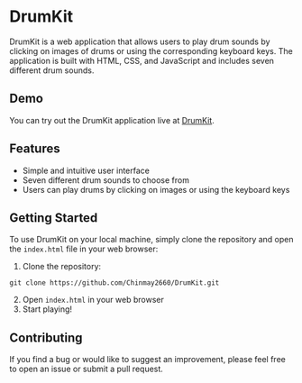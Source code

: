 # DrumKit

DrumKit is a web application that allows users to play drum sounds by clicking on images of drums or using the corresponding keyboard keys. The application is built with HTML, CSS, and JavaScript and includes seven different drum sounds.

## Demo

You can try out the DrumKit application live at [DrumKit](https://chinmay2660.github.io/DrumKit/).

## Features

- Simple and intuitive user interface
- Seven different drum sounds to choose from
- Users can play drums by clicking on images or using the keyboard keys

## Getting Started

To use DrumKit on your local machine, simply clone the repository and open the `index.html` file in your web browser:

1. Clone the repository: 
```
git clone https://github.com/Chinmay2660/DrumKit.git
```
2. Open `index.html` in your web browser
3. Start playing!

## Contributing

If you find a bug or would like to suggest an improvement, please feel free to open an issue or submit a pull request.


